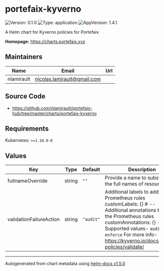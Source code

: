 # portefaix-kyverno

![Version: 0.1.0](https://img.shields.io/badge/Version-0.1.0-informational?style=flat-square) ![Type: application](https://img.shields.io/badge/Type-application-informational?style=flat-square) ![AppVersion: 1.4.1](https://img.shields.io/badge/AppVersion-1.4.1-informational?style=flat-square)

A Helm chart for Kyverno policies for Portefaix

**Homepage:** <https://charts.portefaix.xyz>

## Maintainers

| Name | Email | Url |
| ---- | ------ | --- |
| nlamirault | nicolas.lamirault@gmail.com |  |

## Source Code

* <https://github.com/nlamirault/portefaix-hub/tree/master/charts/portefaix-kyverno>

## Requirements

Kubernetes: `>=1.10.0-0`

## Values

| Key | Type | Default | Description |
|-----|------|---------|-------------|
| fullnameOverride | string | `""` | Provide a name to substitute for the full names of resources |
| validationFailureAction | string | `"audit"` | Additional labels to add to the Prometheus rules customLabels: {} # -- Additional annotations to add to the Prometheus rules customAnnotations: {} -- Supported values- `audit`, `enforce` For more info- https://kyverno.io/docs/writing-policies/validate/ |

----------------------------------------------
Autogenerated from chart metadata using [helm-docs v1.5.0](https://github.com/norwoodj/helm-docs/releases/v1.5.0)

